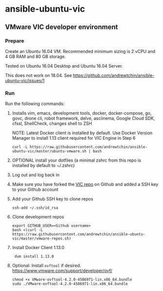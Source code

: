 # ansible-ubuntu-vic

## VMware VIC developer environment

### Prepare

Create an Ubuntu 16.04 VM. Recommended minimum sizing is 2 vCPU and 4 GB RAM and 80 GB storage.

Tested on Ubuntu 16.04 Desktop and Ubuntu 16.04 Server.

This does not work on 18.04. See https://github.com/andrewtchin/ansible-ubuntu-vic/issues/1

### Run

Run the following commands:

1. Installs vim, emacs, development tools, docker, docker-compose, go, govc, drone cli, robot framework,
   delve, asciinema, Google Cloud SDK, cfssl, ShellCheck, changes shell to ZSH

   NOTE: Latest Docker client is installed by default. Use Docker Version Manager to install 1.13
   client required for VIC Engine in Step 6
   
   ```shell
   curl -L https://raw.githubusercontent.com/andrewtchin/ansible-ubuntu-vic/master/ubuntu-vmware.sh | bash
   ```

2. OPTIONAL install your dotfiles (a minimal zshrc from this repo is installed by default to ~/.zshrc)

3. Log out and log back in

4. Make sure you have forked the [VIC repo](https://github.com/vmware/vic) on Github and added a SSH
   key to your Github account

5. Add your Github SSH key to clone repos

   ```shell
   ssh-add ~/.ssh/id_rsa
   ```

6. Clone development repos

   ```shell
   export GITHUB_USER=<Github username>
   bash <(curl -L https://raw.githubusercontent.com/andrewtchin/ansible-ubuntu-vic/master/vmware-repos.sh)
   ```

7. Install Docker Client 1.13.0

   ```shell
    dvm install 1.13.0
   ```

8. Optional: Install `ovftool` if desired. https://www.vmware.com/support/developer/ovf/

   ```shell
   chmod +x VMware-ovftool-4.2.0-4586971-lin.x86_64.bundle
   sudo ./VMware-ovftool-4.2.0-4586971-lin.x86_64.bundle 
   ```
